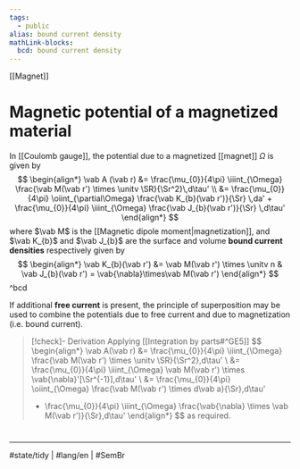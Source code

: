 ```yaml
---
tags:
  - public
alias: bound current density
mathLink-blocks:
  bcd: bound current density
---
```

[[Magnet]]
# Magnetic potential of a magnetized material

In [[Coulomb gauge]], the potential due to a magnetized [[magnet]] $\Omega$ is given by
$$
\begin{align*}
\vab A (\vab r) &= \frac{\mu_{0}}{4\pi} \iiint_{\Omega} \frac{\vab M(\vab r') \times \unitv \SR}{\Sr^2}\,d\tau' \\
&= \frac{\mu_{0}}{4\pi} \oiint_{\partial\Omega} \frac{\vab K_{b}(\vab r')}{\Sr} \,da' + \frac{\mu_{0}}{4\pi} \iiint_{\Omega} \frac{\vab J_{b}(\vab r')}{\Sr} \,d\tau'
\end{align*}
$$
where $\vab M$ is the [[Magnetic dipole moment|magnetization]],
and $\vab K_{b}$ and $\vab J_{b}$ are the surface and volume **bound current densities** respectively given by
$$
\begin{align*}
\vab K_{b}(\vab r') &= \vab M(\vab r') \times \unitv n &
\vab J_{b}(\vab r') = \vab{\nabla}\times\vab M(\vab r')
\end{align*}
$$
^bcd

If additional **free current** is present, the principle of superposition may be used to combine the potentials due to free current and due to magnetization (i.e. bound current).

> [!check]- Derivation
> Applying [[Integration by parts#^GE5]]
> $$
> \begin{align*}
> \vab A(\vab r) 
> &= \frac{\mu_{0}}{4\pi} \iiint_{\Omega} \frac{\vab M(\vab r') \times \unitv \SR}{\Sr^2}\,d\tau' \\
> &= \frac{\mu_{0}}{4\pi} \iiint_{\Omega} \vab M(\vab r') \times \vab{\nabla}'[\Sr^{-1}]\,d\tau' \\
> &= \frac{\mu_{0}}{4\pi} \oiint_{\Omega} \frac{\vab M(\vab r') \times d\vab a}{\Sr}\,d\tau'
> + \frac{\mu_{0}}{4\pi} \iiint_{\Omega} \frac{\vab{\nabla} \times \vab M(\vab r')}{\Sr}\,d\tau'
> \end{align*}
> $$
> as required. <span class="QED"/>

#
---
#state/tidy | #lang/en | #SemBr 